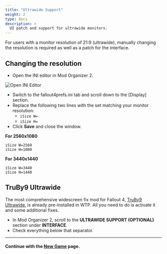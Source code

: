 ```yaml
---
title: "Ultrawide Support"
weight: 2
type: docs
description: >
  UI patch and support for ultrawide monitors.
---
```


For users with a monitor resolution of 21:9 (ultrawide), manually changing the resolution is required as well as a patch for the interface.

## Changing the resolution

- Open the INI editor in Mod Organizer 2.

![Open INI Editor](/Pictures/fallout/customisation/mo2-ini-editor.png)

- Switch to the fallout4prefs.ini tab and scroll down to the [Display] section.
- Replace the following two lines with the set matching your monitor resolution:
  - `iSize W=`
  - `iSize H=`
- Click **Save** and close the window.

**For 2560x1080**

```
iSize W=2560
iSize H=1080
```

**For 3440x1440**

```
iSize W=3440
iSize H=1440
```

## TruBy9 Ultrawide

The most comprehensive widescreen fix mod for Fallout 4, [TruBy9 Ultrawide](https://www.nexusmods.com/fallout4/mods/2463), is already pre-installed in WTP. All you need to do is activate it and some additional fixes.

- In Mod Organizer 2, scroll to the **ULTRAWIDE SUPPORT (OPTIONAL)** section under **INTERFACE**.
- Check everything below that separator.

---

#### Continue with the [New Game](/fallout/installation/new-game/) page.
